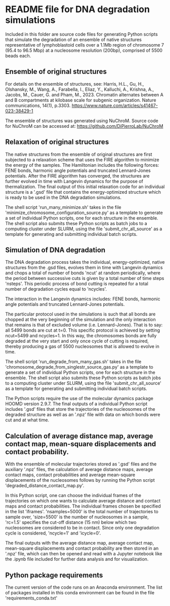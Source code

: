# README file for DNA degradation simulations

Included in this folder are source code files for generating Python scripts that simulate the degradation of an ensemble of native structures representative of lymphoblastoid cells over a 1.1Mb region of chromosome 7 (95.4 to 96.5 Mbp) at a nucleosome resolution (200bp), comprised of 5500 beads each. 

## Ensemble of original structures

For details on the ensemble of structures, see:
Harris, H.L., Gu, H., Olshansky, M., Wang, A., Farabella, I., Eliaz, Y., Kalluchi, A., Krishna, A., Jacobs, M., Cauer, G. and Pham, M., 2023. Chromatin alternates between A and B compartments at kilobase scale for subgenic organization. Nature communications, 14(1), p.3303.
https://www.nature.com/articles/s41467-023-38429-1

The ensemble of structures was generated using NuChroM.
Source code for NuChroM can be accessed at: 
https://github.com/DiPierroLab/NuChroM

## Relaxation of original structures

The native structures from the ensemble of original structures are first subjected to a relaxation scheme that uses the FIRE algorithm to minimize the energy of the samples.
The Hamiltonian includes the following forces: FENE bonds, harmonic angle potentials and truncated Lennard-Jones potentials.
After the FIRE algorithm has converged, the structures are further evolved in time with Langevin dynamics for the purpose of thermalization.
The final output of this initial relaxation code for an individual structure is a '.gsd' file that contains the energy-optimized structure which is ready to be used in the DNA degradation simulations.

The shell script 'run_many_minimize.sh' takes in the file 'minimize_chromosome_configuration_source.py' as a template to generate a set of individual Python scripts, one for each structure in the ensemble.
The shell script also submits these Python scripts as batch jobs to a computing cluster under SLURM, using the file 'submit_chr_all_source' as a template for generating and submitting individual batch scripts.

## Simulation of DNA degradation

The DNA degradation process takes the individual, energy-optimized, native structures from the .gsd files, evolves them in time with Langevin dynamics and chops a total of number of bonds 'ncut' at random periodically, where the period between successive cuts is given by a total number of time steps 'nsteps'. 
This periodic process of bond cutting is repeated for a total number of degradation cycles equal to 'ncycles'.

The interaction in the Langevin dynamics includes: FENE bonds, harmonic angle potentials and truncated Lennard-Jones potentials.

The particular protocol used in the simulations is such that all bonds are chopped at the very beginning of the simulation and the only interaction that remains is that of excluded volume (i.e. Lennard-Jones).
That is to say: all 5499 bonds are cut at t=0. This specific protocol is achieved by setting ncut=5499 and ncycles=1. In this way, the chromosomes bonds are fully degraded at the very start and only once cycle of cutting is required, thereby producing a gas of 5500 nucleosomes that is allowed to evolve in time.

The shell script 'run_degrade_from_many_gas.sh' takes in the file 'chromosome_degrade_from_singlestr_source_gas.py' as a template to generate a set of individual Python scripts, one for each structure in the ensemble. 
The shell script also submits these Python scripts as batch jobs to a computing cluster under SLURM, using the file 'submit_chr_all_source' as a template for generating and submitting individual batch scripts.

The Python scripts require the use of the molecular dynamics package HOOMD version 2.9.7.
The final outputs of a individual Python script includes '.gsd' files that store the trajectories of the nucleosomes of the degraded structure as well as an '.npz' file with data on which bonds were cut and at what time.

## Calculation of average distance map, average contact map, mean-square displacements and contact probability.

With the ensemble of molecular trajectories stored as '.gsd' files and the auxiliary '.npz' files, the calculation of average distance maps, average contact maps, contact probabilities and average mean-square displacements of the nucleosomes follows by running the Python script 'degraded_distance_contact_map.py'.

In this Python script, one can choose the individual frames of the trajectories on which one wants to calculate average distance and contact maps and contact probabilities.
The individual frames chosen be specified in the list 'iframes'.
'nsamples=5000' is the total number of trajectories to sample over, 'size=5500' is the number of nucleosomes in a sample, 'rc=1.5' specifies the cut-off distance (15 nm) below which two nucleosomes are considered to be in contact. 
Since only one degradation cycle is considered, 'ncycle=1' and 'icycle=0'.

The final outputs with the average distance map, average contact map, mean-square displacements and contact probability are then stored in an '.npz' file, which can then be opened and read with a Jupyter notebook like the .ipynb file included for further data analysis and for visualization.

## Python package requirements

The current version of the code runs on an Anaconda environment. 
The list of packages installed in this conda environment can be found in the file 'requirements_conda.txt'
